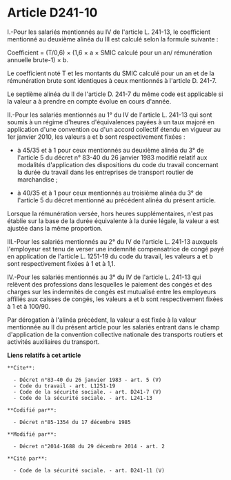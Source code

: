 # Article D241-10

I.-Pour les salariés mentionnés au IV de l'article L. 241-13, le coefficient mentionné au deuxième alinéa du III est calculé
selon la formule suivante : 

Coefficient = (T/0,6) × (1,6 × a × SMIC calculé pour un an/ rémunération annuelle brute-1) × b. 

Le coefficient noté T et les montants du SMIC calculé pour un an et de la rémunération brute sont identiques à ceux
mentionnés à l'article D. 241-7. 

Le septième alinéa du II de l'article D. 241-7 du même code est applicable si la valeur a à prendre en compte évolue en cours
d'année. 

II.-Pour les salariés mentionnés au 1° du IV de l'article L. 241-13 qui sont soumis à un régime d'heures d'équivalences
payées à un taux majoré en application d'une convention ou d'un accord collectif étendu en vigueur au 1er janvier 2010, les
valeurs a et b sont respectivement fixées :

- à 45/35 et à 1 pour ceux mentionnés au deuxième alinéa du 3° de l'article 5 du décret n° 83-40 du 26 janvier 1983 modifié
relatif aux modalités d'application des dispositions du code du travail concernant la durée du travail dans les entreprises
de transport routier de marchandise ;

- à 40/35 et à 1 pour ceux mentionnés au troisième alinéa du 3° de l'article 5 du décret mentionné au précédent alinéa du
présent article. 

Lorsque la rémunération versée, hors heures supplémentaires, n'est pas établie sur la base de la durée équivalente à la durée
légale, la valeur a est ajustée dans la même proportion. 

III.-Pour les salariés mentionnés au 2° du IV de l'article L. 241-13 auxquels l'employeur est tenu de verser une indemnité
compensatrice de congé payé en application de l'article L. 1251-19 du code du travail, les valeurs a et b sont respectivement
fixées à 1 et à 1,1. 

IV.-Pour les salariés mentionnés au 3° du IV de l'article L. 241-13 qui relèvent des professions dans lesquelles le paiement
des congés et des charges sur les indemnités de congés est mutualisé entre les employeurs affiliés aux caisses de congés, les
valeurs a et b sont respectivement fixées à 1 et à 100/90. 

Par dérogation à l'alinéa précédent, la valeur a est fixée à la valeur mentionnée au II du présent article pour les salariés
entrant dans le champ d'application de la convention collective nationale des transports routiers et activités auxiliaires du
transport.

**Liens relatifs à cet article**

	**Cite**:

	  - Décret n°83-40 du 26 janvier 1983 - art. 5 (V)
	  - Code du travail - art. L1251-19
	  - Code de la sécurité sociale. - art. D241-7 (V)
	  - Code de la sécurité sociale. - art. L241-13

	**Codifié par**:

	  - Décret n°85-1354 du 17 décembre 1985

	**Modifié par**:

	  - Décret n°2014-1688 du 29 décembre 2014 - art. 2

	**Cité par**:

	  - Code de la sécurité sociale. - art. D241-11 (V)
